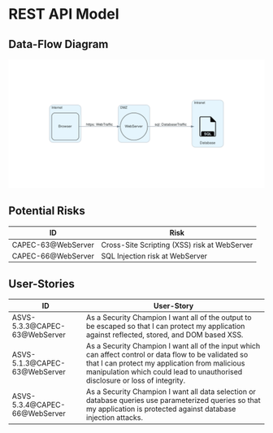 # REST API Model
> 

## Data-Flow Diagram
![](dfd.png)

## Potential Risks
|ID|Risk|
|---|---|
|CAPEC-63@WebServer|Cross-Site Scripting (XSS) risk at WebServer|
|CAPEC-66@WebServer|SQL Injection risk at WebServer|


## User-Stories
|ID|User-Story|
|---|---|
|ASVS-5.3.3@CAPEC-63@WebServer|As a Security Champion I want all of the output to be escaped so that I can protect my application against reflected, stored, and DOM based XSS.|
|ASVS-5.1.3@CAPEC-63@WebServer|As a Security Champion I want all of the input which can affect control or data flow to be validated so that I can protect my application from malicious manipulation which could lead to unauthorised disclosure or loss of integrity.|
|ASVS-5.3.4@CAPEC-66@WebServer|As a Security Champion I want all data selection or database queries use parameterized queries so that my application is protected against database injection attacks.|

